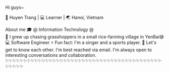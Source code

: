 Hi guys~ 


🐣 Huyen Trang | 💻 Learner | 🌏 Hanoi, Vietnam

About me
🎓 @ Information Technology @                                                                                   
🌱 I grew up chasing grasshoppers in a small rice-farming village in YenBai😅
💻 Software Engineer
⚡ Fun fact: I'm a singer and a sports player.
💭 Let's get to know each other. I'm best reached via email. I'm always open to interesting conversations and collaboration.
✨✨✨✨✨✨✨✨✨✨✨✨✨✨✨✨✨✨✨✨✨✨✨✨✨✨✨✨✨✨✨✨✨✨✨✨✨✨✨✨✨✨✨✨✨✨✨✨
